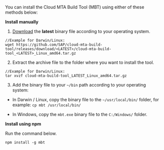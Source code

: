 
 You can install the Cloud MTA Build Tool (MBT) using either of these methods below:

 **Install manually**

1. [Download](https://github.com/SAP/cloud-mta-build-tool/releases) the **latest** binary file according to your operating system.

``` 
//Example for Darwin/Linux:      
wget https://github.com/SAP/cloud-mta-build-tool/releases/download/<LATEST>/cloud-mta-build-tool_<LATEST>_Linux_amd64.tar.gz 
```

2. Extract the archive file to the folder where you want to install the tool.
```
//Example for Darwin/Linux:
tar xvzf cloud-mta-build-tool_LATEST_Linux_amd64.tar.gz
```
3. Add the binary file to your `~/bin` path according to your operating system:  
* In Darwin / Linux, copy the binary file to the `~/usr/local/bin/` folder, for example: `cp mbt /usr/local/bin/`

* In Windows, copy the `mbt.exe` binary file to the `C:/Windows/` folder.

**Install using npm**

Run the command below.

```
npm install -g mbt
```

